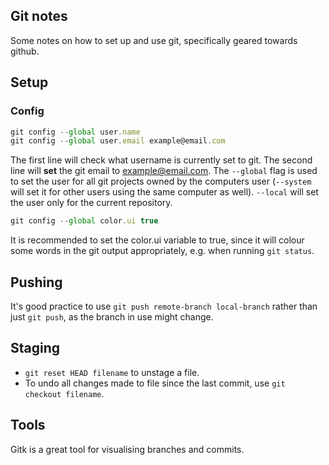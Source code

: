 Git notes
----------
Some notes on how to set up and use git, specifically geared towards github.

## Setup
### Config
```javascript
git config --global user.name
git config --global user.email example@email.com
```
The first line will check what username is currently set to git. The second line will **set** the git email to example@email.com. The `--global` flag is used to set the user for all git projects owned by the computers user (`--system` will set it for other users using the same computer as well). `--local` will set the user only for the current repository.

```javascript
git config --global color.ui true
```

It is recommended to set the color.ui variable to true, since it will colour some words in the git output appropriately, e.g. when running `git status`.

## Pushing
It's good practice to use `git push remote-branch local-branch` rather than just `git push`, as the branch in use might change.

## Staging
 * `git reset HEAD filename` to unstage a file.
 * To undo all changes made to file since the last commit, use `git checkout filename`.

## Tools
Gitk is a great tool for visualising branches and commits.

